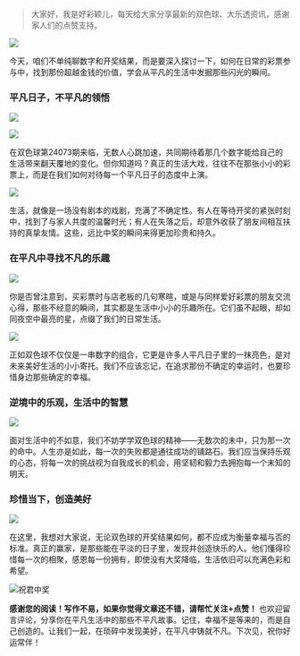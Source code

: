 > 大家好，我是好彩颖儿，每天给大家分享最新的双色球、大乐透资讯，感谢家人们的点赞支持。

![](https://cdn.jsdelivr.net/gh/wangwenjie1314/PicCDN/2024-6-20/1718847632947-image.png)


今天，咱们不单纯聊数字和开奖结果，而是要深入探讨一下，如何在日常的彩票参与中，找到那份超越金钱的价值，学会从平凡的生活中发掘那些闪光的瞬间。

### 平凡日子，不平凡的领悟


![](https://cdn.jsdelivr.net/gh/wangwenjie1314/PicCDN/2024-6-27/1719451522661-image.png)


![](https://cdn.jsdelivr.net/gh/wangwenjie1314/PicCDN/2024-6-27/1719451544346-image.png)


在双色球第24073期来临，无数人心跳加速，共同期待着那几个数字能给自己的生活带来翻天覆地的变化。但你知道吗？真正的生活大戏，往往不在那张小小的彩票上，而是在我们如何对待每一个平凡日子的态度中上演。


![](https://cdn.jsdelivr.net/gh/wangwenjie1314/PicCDN/2024-6-27/1719451550276-image.png)




生活，就像是一场没有剧本的戏剧，充满了不确定性。有人在等待开奖的紧张时刻中，找到了与家人共度的温馨时光；有人在失落之后，却意外收获了朋友间相互扶持的真挚友情。这些，远比中奖的瞬间来得更加珍贵和持久。

### 在平凡中寻找不凡的乐趣
![](https://cdn.jsdelivr.net/gh/wangwenjie1314/PicCDN/2024-6-27/1719451579385-image.png)




你是否曾注意到，买彩票时与店老板的几句寒暄，或是与同样爱好彩票的朋友交流心得，那些不经意的瞬间，其实都是生活中小小的乐趣所在。它们虽不起眼，却如同夜空中最亮的星，点缀了我们的日常生活。


![](https://cdn.jsdelivr.net/gh/wangwenjie1314/PicCDN/2024-6-27/1719451569123-image.png)




正如双色球不仅仅是一串数字的组合，它更是许多人平凡日子里的一抹亮色，是对未来美好生活的小小寄托。我们不应该忘记，在追求那份不确定的幸运时，也要珍惜身边那些确定的幸福。

### 逆境中的乐观，生活中的智慧

![](https://cdn.jsdelivr.net/gh/wangwenjie1314/PicCDN/2024-6-27/1719451560605-image.png)

面对生活中的不如意，我们不妨学学双色球的精神——无数次的未中，只为那一次的命中。人生亦是如此，每一次的失败都是通往成功的铺路石。我们应当保持乐观的心态，将每一次的挑战视为自我成长的机会，用坚韧和毅力去拥抱每一个未知的明天。

### 珍惜当下，创造美好

![](https://cdn.jsdelivr.net/gh/wangwenjie1314/PicCDN/2024-6-27/1719451555373-image.png)


在这里，我想对大家说，无论双色球的开奖结果如何，都不应成为衡量幸福与否的标准。真正的赢家，是那些能在平淡的日子里，发现并创造快乐的人。他们懂得珍惜每一次的相聚，感恩每一份拥有，即使没有大奖降临，生活依旧可以充满色彩和希望。


![祝君中奖](https://cdn.jsdelivr.net/gh/wangwenjie1314/PicCDN/2024-6-27/1719451767300-image.png)


**感谢您的阅读！写作不易，如果你觉得文章还不错，请帮忙关注+点赞！** 也欢迎留言评论，分享你在平凡生活中的那些不平凡故事。记住，幸福不是等来的，而是自己创造的。让我们一起，在琐碎中发现美好，在平凡中铸就不凡。下次见，祝你好运常伴！